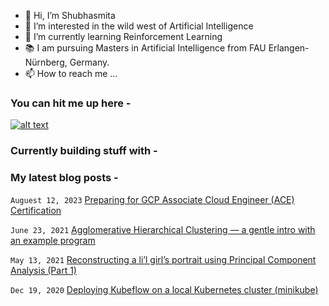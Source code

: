 - 👋 Hi, I’m Shubhasmita
- 👀 I’m interested in the wild west of Artificial Intelligence
- 🌱 I’m currently learning Reinforcement Learning
- 📚 I am pursuing Masters in Artificial Intelligence from FAU Erlangen-Nürnberg, Germany.
- 📫 How to reach me ...  

### You can hit me up here -
[![alt text][1.1]][1]

[1.1]: http://i.imgur.com/tXSoThF.png

[1]: http://www.twitter.com/

### Currently building stuff with -

### My latest blog posts -

`Auguest 12, 2023` [Preparing for GCP Associate Cloud Engineer (ACE) Certification](https://medium.com/@shubhasmitaroy/preparing-for-gcp-associate-cloud-engineer-ace-certification-4af23a742b49)

`June 23, 2021` [Agglomerative Hierarchical Clustering — a gentle intro with an example program](https://shubhasmitaroy.medium.com/agglomerative-hierarchical-clustering-a-gentle-intro-with-an-example-program-4b7afe35fd4b)

`May 13, 2021` [Reconstructing a li’l girl’s portrait using Principal Component Analysis (Part 1)](https://shubhasmitaroy.medium.com/reconstructing-a-lil-girl-s-portrait-using-principal-component-analysis-part-1-60d2baac85de)

`Dec 19, 2020` [Deploying Kubeflow on a local Kubernetes cluster (minikube)](https://levelup.gitconnected.com/deploying-kubeflow-on-a-local-kubernetes-cluster-minikube-a08605d69729)
<!---
AnneDroidd/AnneDroidd is a ✨ special ✨ repository because its `README.md` (this file) appears on your GitHub profile.
You can click the Preview link to take a look at your changes.
--->


